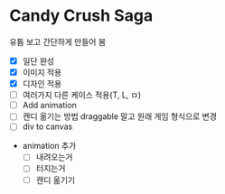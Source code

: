 # Candy Crush Saga

유튭 보고 간단하게 만들어 봄

- [X] 일단 완성
- [X] 이미지 적용
- [X] 디자인 적용
- [ ] 여러가지 다른 케이스 적용(T, L, ㅁ)
- [ ] Add animation
- [ ] 캔디 옮기는 방법 draggable 말고 원래 게임 형식으로 변경
- [ ] div to canvas
- animation 추가
  - [ ] 내려오는거
  - [ ] 터지는거
  - [ ] 캔디 옮기기
